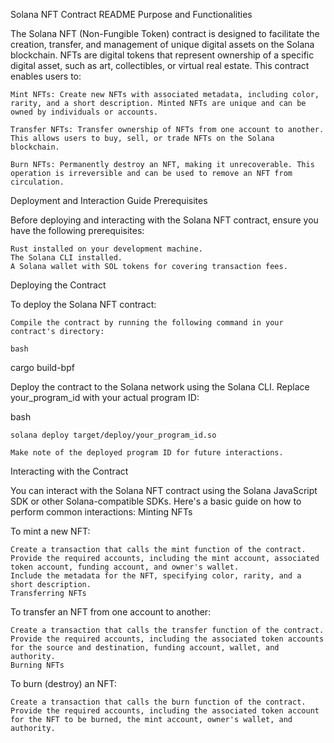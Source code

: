 Solana NFT Contract README
Purpose and Functionalities

The Solana NFT (Non-Fungible Token) contract is designed to facilitate the creation, transfer, and management of unique digital assets on the Solana blockchain. NFTs are digital tokens that represent ownership of a specific digital asset, such as art, collectibles, or virtual real estate. This contract enables users to:

    Mint NFTs: Create new NFTs with associated metadata, including color, rarity, and a short description. Minted NFTs are unique and can be owned by individuals or accounts.

    Transfer NFTs: Transfer ownership of NFTs from one account to another. This allows users to buy, sell, or trade NFTs on the Solana blockchain.

    Burn NFTs: Permanently destroy an NFT, making it unrecoverable. This operation is irreversible and can be used to remove an NFT from circulation.

Deployment and Interaction Guide
Prerequisites

Before deploying and interacting with the Solana NFT contract, ensure you have the following prerequisites:

    Rust installed on your development machine.
    The Solana CLI installed.
    A Solana wallet with SOL tokens for covering transaction fees.

Deploying the Contract

To deploy the Solana NFT contract:

    Compile the contract by running the following command in your contract's directory:

    bash

cargo build-bpf

Deploy the contract to the Solana network using the Solana CLI. Replace your_program_id with your actual program ID:

bash

    solana deploy target/deploy/your_program_id.so

    Make note of the deployed program ID for future interactions.

Interacting with the Contract

You can interact with the Solana NFT contract using the Solana JavaScript SDK or other Solana-compatible SDKs. Here's a basic guide on how to perform common interactions:
Minting NFTs

To mint a new NFT:

    Create a transaction that calls the mint function of the contract.
    Provide the required accounts, including the mint account, associated token account, funding account, and owner's wallet.
    Include the metadata for the NFT, specifying color, rarity, and a short description.
    Transferring NFTs

To transfer an NFT from one account to another:

    Create a transaction that calls the transfer function of the contract.
    Provide the required accounts, including the associated token accounts for the source and destination, funding account, wallet, and authority.
    Burning NFTs

To burn (destroy) an NFT:

    Create a transaction that calls the burn function of the contract.
    Provide the required accounts, including the associated token account for the NFT to be burned, the mint account, owner's wallet, and authority.
